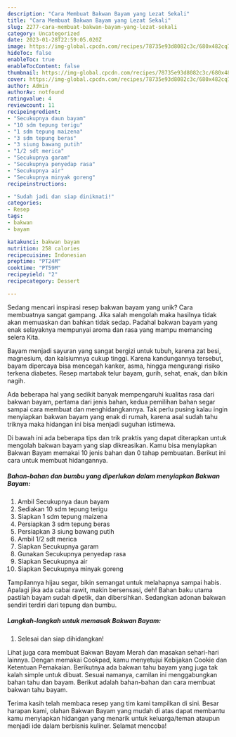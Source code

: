 ```yaml
---
description: "Cara Membuat Bakwan Bayam yang Lezat Sekali"
title: "Cara Membuat Bakwan Bayam yang Lezat Sekali"
slug: 2277-cara-membuat-bakwan-bayam-yang-lezat-sekali
category: Uncategorized
date: 2023-01-28T22:59:05.020Z
image: https://img-global.cpcdn.com/recipes/78735e93d8082c3c/680x482cq70/bakwan-bayam-foto-resep-utama.jpg
hideToc: false
enableToc: true
enableTocContent: false
thumbnail: https://img-global.cpcdn.com/recipes/78735e93d8082c3c/680x482cq70/bakwan-bayam-foto-resep-utama.jpg
cover: https://img-global.cpcdn.com/recipes/78735e93d8082c3c/680x482cq70/bakwan-bayam-foto-resep-utama.jpg
author: Admin
authorAv: notfound
ratingvalue: 4
reviewcount: 11
recipeingredient:
- "Secukupnya daun bayam"
- "10 sdm tepung terigu"
- "1 sdm tepung maizena"
- "3 sdm tepung beras"
- "3 siung bawang putih"
- "1/2 sdt merica"
- "Secukupnya garam"
- "Secukupnya penyedap rasa"
- "Secukupnya air"
- "Secukupnya minyak goreng"
recipeinstructions:

- "Sudah jadi dan siap dinikmati!"
categories:
- Resep
tags:
- bakwan
- bayam

katakunci: bakwan bayam 
nutrition: 258 calories
recipecuisine: Indonesian
preptime: "PT24M"
cooktime: "PT59M"
recipeyield: "2"
recipecategory: Dessert

---
```





Sedang mencari inspirasi resep bakwan bayam yang unik? Cara membuatnya sangat gampang. Jika salah mengolah maka hasilnya tidak akan memuaskan dan bahkan tidak sedap. Padahal bakwan bayam yang enak selayaknya mempunyai aroma dan rasa yang mampu memancing selera Kita.





Bayam menjadi sayuran yang sangat bergizi untuk tubuh, karena zat besi, magnesium, dan kalsiumnya cukup tinggi. Karena kandungannya tersebut, bayam dipercaya bisa mencegah kanker, asma, hingga mengurangi risiko terkena diabetes. Resep martabak telur bayam, gurih, sehat, enak, dan bikin nagih.

Ada beberapa hal yang sedikit banyak mempengaruhi kualitas rasa dari bakwan bayam, pertama dari jenis bahan, kedua pemilihan bahan segar sampai cara membuat dan menghidangkannya. Tak perlu pusing kalau ingin menyiapkan bakwan bayam yang enak di rumah, karena asal sudah tahu triknya maka hidangan ini bisa menjadi suguhan istimewa.






Di bawah ini ada beberapa tips dan trik praktis yang dapat diterapkan untuk mengolah bakwan bayam yang siap dikreasikan. Kamu bisa menyiapkan Bakwan Bayam memakai 10 jenis bahan dan 0 tahap pembuatan. Berikut ini cara untuk membuat hidangannya.

<!--inarticleads1-->

##### Bahan-bahan dan bumbu yang diperlukan dalam menyiapkan Bakwan Bayam:

1. Ambil Secukupnya daun bayam
1. Sediakan 10 sdm tepung terigu
1. Siapkan 1 sdm tepung maizena
1. Persiapkan 3 sdm tepung beras
1. Persiapkan 3 siung bawang putih
1. Ambil 1/2 sdt merica
1. Siapkan Secukupnya garam
1. Gunakan Secukupnya penyedap rasa
1. Siapkan Secukupnya air
1. Siapkan Secukupnya minyak goreng


Tampilannya hijau segar, bikin semangat untuk melahapnya sampai habis. Apalagi jika ada cabai rawit, makin bersensasi, deh! Bahan baku utama pastilah bayam sudah dipetik, dan dibersihkan. Sedangkan adonan bakwan sendiri terdiri dari tepung dan bumbu. 

<!--inarticleads2-->

##### Langkah-langkah untuk memasak Bakwan Bayam:


1. Selesai dan siap dihidangkan!

Lihat juga cara membuat Bakwan Bayam Merah dan masakan sehari-hari lainnya. Dengan memakai Cookpad, kamu menyetujui Kebijakan Cookie dan Ketentuan Pemakaian. Berikutnya ada bakwan tahu bayam yang juga tak kalah simple untuk dibuat. Sesuai namanya, camilan ini menggabungkan bahan tahu dan bayam. Berikut adalah bahan-bahan dan cara membuat bakwan tahu bayam. 

Terima kasih telah membaca resep yang tim kami tampilkan di sini. Besar harapan kami, olahan Bakwan Bayam yang mudah di atas dapat membantu kamu menyiapkan hidangan yang menarik untuk keluarga/teman ataupun menjadi ide dalam berbisnis kuliner. Selamat mencoba!
